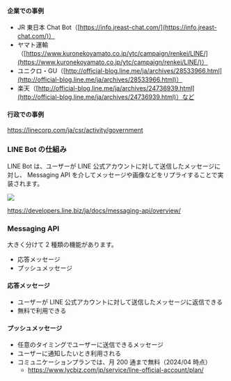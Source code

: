#### 企業での事例

- JR 東日本 Chat Bot（[https://info.jreast-chat.com/](https://info.jreast-chat.com/)）
- ヤマト運輸（[https://www.kuronekoyamato.co.jp/ytc/campaign/renkei/LINE/](https://www.kuronekoyamato.co.jp/ytc/campaign/renkei/LINE/)）
- ユニクロ・GU（[http://official-blog.line.me/ja/archives/28533966.html](http://official-blog.line.me/ja/archives/28533966.html)）
- 楽天（[http://official-blog.line.me/ja/archives/24736939.html](http://official-blog.line.me/ja/archives/24736939.html)）など

#### 行政での事例

https://linecorp.com/ja/csr/activity/government

### LINE Bot の仕組み

LINE Bot は、ユーザーが LINE 公式アカウントに対して送信したメッセージに対し、
Messaging API を介してメッセージや画像などをリプライすることで実装されます。

![](https://p.ipic.vip/gw6757.png)

https://developers.line.biz/ja/docs/messaging-api/overview/

### Messaging API

大きく分けて 2 種類の機能があります。

- 応答メッセージ
- プッシュメッセージ

#### 応答メッセージ

- ユーザーが LINE 公式アカウントに対して送信したメッセージに返信できる
- 無料で利用できる

#### プッシュメッセージ

- 任意のタイミングでユーザーに送信できるメッセージ
- ユーザーに通知したいとき利用される
- コミュニケーションプランでは、月 200 通まで無料（2024/04 時点）
  - https://www.lycbiz.com/jp/service/line-official-account/plan/
